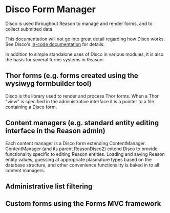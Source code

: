 # Disco Form Manager

Disco is used throughout Reason to manage and render forms, and to collect submitted data.

This documentation will not go into great detail regarding how Disco works. See Disco's [in-code documentation](../disco/disco.php) for details.

In addition to simple standalone uses of Disco in various modules, it is also the basis for several forms systems in Reason:

## Thor forms (e.g. forms created using the wysiwyg formbuilder tool)

Disco is the library used to render and process Thor forms. When a Thor "view" is specified in the administrative interface it is a pointer to a file containing a Disco form.

## Content managers (e.g. standard entity editing interface in the Reason admin)

Each content manager is a Disco form extending ContentManager. ContentManager (and its parent ReasonDisco2) extend Disco to provide functionality specific to editing Reason entities. Loading and saving Reason entity values, guessing at appropriate plasmature types based on the database structure, and other convenience functionality is baked in to all content managers.

## Administrative list filtering

## Custom forms using the Forms MVC framework
